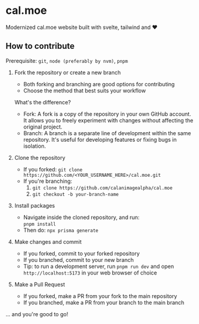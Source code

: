 # cal.moe
Modernized cal.moe website built with svelte, tailwind and ❤️

## How to contribute
Prerequisite: `git`, `node (preferably by nvm)`, `pnpm`

1. Fork the repository or create a new branch
   - Both forking and branching are good options for contributing
   - Choose the method that best suits your workflow
   
   What's the difference?
   - Fork: A fork is a copy of the repository in your own GitHub account. It allows you to freely experiment with changes without affecting the original project.
   - Branch: A branch is a separate line of development within the same repository. It's useful for developing features or fixing bugs in isolation.

2. Clone the repository
   - If you forked: `git clone https://github.com/<YOUR_USERNAME_HERE>/cal.moe.git`
   - If you're branching: 
     1. `git clone https://github.com/calanimagealpha/cal.moe`
     2. `git checkout -b your-branch-name`

3. Install packages
   - Navigate inside the cloned repository, and run:  
     `pnpm install`
   - Then do:
     `npx prisma generate`

4. Make changes and commit
   - If you forked, commit to your forked repository
   - If you branched, commit to your new branch
   - Tip: to run a development server, run `pnpm run dev` and open `http://localhost:5173` in your web browser of choice

5. Make a Pull Request
   - If you forked, make a PR from your fork to the main repository
   - If you branched, make a PR from your branch to the main branch

... and you're good to go!

